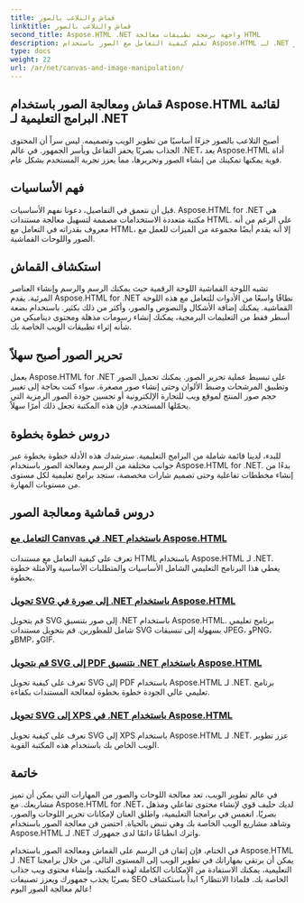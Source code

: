 ```yaml
---
title: قماش والتلاعب بالصور
linktitle: قماش والتلاعب بالصور
second_title: Aspose.HTML .NET واجهة برمجة تطبيقات معالجة HTML
description: تعلم كيفية التعامل مع الصور باستخدام Aspose.HTML لـ .NET من خلال البرامج التعليمية خطوة بخطوة. اكتشف قوة اللوحة القماشية وتحرير الصور.
type: docs
weight: 22
url: /ar/net/canvas-and-image-manipulation/
---
```


## قماش ومعالجة الصور باستخدام Aspose.HTML لقائمة البرامج التعليمية لـ .NET

أصبح التلاعب بالصور جزءًا أساسيًا من تطوير الويب وتصميمه. ليس سراً أن المحتوى الجذاب بصريًا يحفز التفاعل ويأسر الجمهور. في عالم .NET، يعد Aspose.HTML أداة قوية يمكنها تمكينك من إنشاء الصور وتحريرها، مما يعزز تجربة المستخدم بشكل عام.

## فهم الأساسيات

قبل أن نتعمق في التفاصيل، دعونا نفهم الأساسيات. Aspose.HTML for .NET هي مكتبة متعددة الاستخدامات مصممة لتسهيل معالجة مستندات HTML. على الرغم من أنه معروف بقدراته في التعامل مع HTML، إلا أنه يقدم أيضًا مجموعة من الميزات للعمل مع الصور واللوحات القماشية.

## استكشاف القماش

تشبه اللوحة القماشية اللوحة الرقمية حيث يمكنك الرسم والرسم وإنشاء العناصر المرئية. يقدم Aspose.HTML for .NET نطاقًا واسعًا من الأدوات للتعامل مع هذه اللوحة القماشية. يمكنك إضافة الأشكال والنصوص والصور، وأكثر من ذلك بكثير. باستخدام بضعة أسطر فقط من التعليمات البرمجية، يمكنك إنشاء رسومات مذهلة ومحتوى ديناميكي من شأنه إثراء تطبيقات الويب الخاصة بك.

## تحرير الصور أصبح سهلاً

يعمل Aspose.HTML for .NET على تبسيط عملية تحرير الصور. يمكنك تحميل الصور وتطبيق المرشحات وضبط الألوان وحتى إنشاء صور مصغرة. سواء كنت بحاجة إلى تغيير حجم صور المنتج لموقع ويب للتجارة الإلكترونية أو تحسين جودة الصور الرمزية التي يحمّلها المستخدم، فإن هذه المكتبة تجعل ذلك أمرًا سهلاً.

## دروس خطوة بخطوة

للبدء، لدينا قائمة شاملة من البرامج التعليمية. سترشدك هذه الأدلة خطوة بخطوة عبر جوانب مختلفة من الرسم ومعالجة الصور باستخدام Aspose.HTML for .NET. بدءًا من إنشاء مخططات تفاعلية وحتى تصميم شارات مخصصة، ستجد برامج تعليمية لكل مستوى من مستويات المهارة.

## دروس قماشية ومعالجة الصور
### [التعامل مع Canvas في .NET باستخدام Aspose.HTML](./manipulating-canvas/)
تعرف على كيفية التعامل مع مستندات HTML باستخدام Aspose.HTML لـ .NET. يغطي هذا البرنامج التعليمي الشامل الأساسيات والمتطلبات الأساسية والأمثلة خطوة بخطوة.
### [تحويل SVG إلى صورة في .NET باستخدام Aspose.HTML](./convert-svg-to-image/)
قم بتحويل SVG إلى صور بتنسيق .NET باستخدام Aspose.HTML. برنامج تعليمي شامل للمطورين. قم بتحويل مستندات SVG بسهولة إلى تنسيقات JPEG، وPNG، وBMP، وGIF.
### [قم بتحويل SVG إلى PDF بتنسيق .NET باستخدام Aspose.HTML](./convert-svg-to-pdf/)
تعرف على كيفية تحويل SVG إلى PDF باستخدام Aspose.HTML لـ .NET. برنامج تعليمي عالي الجودة خطوة بخطوة لمعالجة المستندات بكفاءة.
### [تحويل SVG إلى XPS في .NET باستخدام Aspose.HTML](./convert-svg-to-xps/)
تعرف على كيفية تحويل SVG إلى XPS باستخدام Aspose.HTML لـ .NET. عزز تطوير الويب الخاص بك باستخدام هذه المكتبة القوية.

## خاتمة

في عالم تطوير الويب، تعد معالجة اللوحات والصور من المهارات التي يمكن أن تميز مشاريعك. مع Aspose.HTML for .NET، لديك حليف قوي لإنشاء محتوى تفاعلي ومذهل بصريًا. انغمس في برامجنا التعليمية، واطلق العنان لإمكانات تحرير اللوحات والصور، وشاهد مشاريع الويب الخاصة بك وهي تنبض بالحياة. احتضن فن معالجة الصور باستخدام Aspose.HTML لـ .NET واترك انطباعًا دائمًا لدى جمهورك.

في الختام، فإن إتقان فن الرسم على القماش ومعالجة الصور باستخدام Aspose.HTML لـ .NET يمكن أن يرتقي بمهاراتك في تطوير الويب إلى المستوى التالي. من خلال برامجنا التعليمية، يمكنك الاستفادة من الإمكانات الكاملة لهذه المكتبة، وإنشاء محتوى ويب جذاب بصريًا يجذب جمهورك ويعزز تصنيفات SEO الخاصة بك. فلماذا الانتظار؟ ابدأ باستكشاف عالم معالجة الصور اليوم!